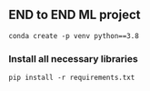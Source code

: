## END to END ML project
```
conda create -p venv python==3.8
```
### Install all necessary libraries
```
pip install -r requirements.txt
```
